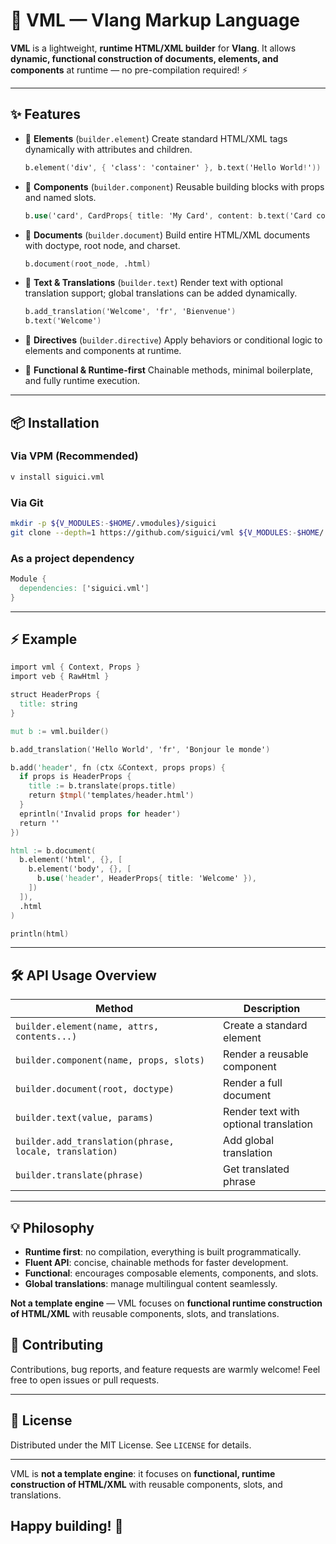 # 🚀 VML — Vlang Markup Language

**VML** is a lightweight, **runtime HTML/XML builder** for **Vlang**.
It allows **dynamic, functional construction of documents, elements,
and components** at runtime —
no pre-compilation required! ⚡️

---

## ✨ Features

* 🔹 **Elements** (`builder.element`)
  Create standard HTML/XML tags dynamically with attributes and children.

  ```v
  b.element('div', { 'class': 'container' }, b.text('Hello World!'))
  ```

* 🔹 **Components** (`builder.component`)
  Reusable building blocks with props and named slots.

  ```v
  b.use('card', CardProps{ title: 'My Card', content: b.text('Card content') })
  ```

* 🔹 **Documents** (`builder.document`)
  Build entire HTML/XML documents with doctype, root node, and charset.

  ```v
  b.document(root_node, .html)
  ```

* 🔹 **Text & Translations** (`builder.text`)
  Render text with optional translation support;
  global translations can be added dynamically.

  ```v
  b.add_translation('Welcome', 'fr', 'Bienvenue')
  b.text('Welcome')
  ```

* 🔹 **Directives** (`builder.directive`)
  Apply behaviors or conditional logic to elements and components at runtime.

* 🔹 **Functional & Runtime-first**
  Chainable methods, minimal boilerplate, and fully runtime execution.

---

## 📦 Installation

### Via VPM (Recommended)

```sh
v install siguici.vml
```

### Via Git

```sh
mkdir -p ${V_MODULES:-$HOME/.vmodules}/siguici
git clone --depth=1 https://github.com/siguici/vml ${V_MODULES:-$HOME/.vmodules}/siguici/vml
```

### As a project dependency

```v
Module {
  dependencies: ['siguici.vml']
}
```

---

## ⚡ Example

```v
import vml { Context, Props }
import veb { RawHtml }

struct HeaderProps {
  title: string
}

mut b := vml.builder()

b.add_translation('Hello World', 'fr', 'Bonjour le monde')

b.add('header', fn (ctx &Context, props props) {
  if props is HeaderProps {
    title := b.translate(props.title)
    return $tmpl('templates/header.html')
  }
  eprintln('Invalid props for header')
  return ''
})

html := b.document(
  b.element('html', {}, [
    b.element('body', {}, [
      b.use('header', HeaderProps{ title: 'Welcome' }),
    ])
  ]),
  .html
)

println(html)
```

---

## 🛠 API Usage Overview

| Method                                               | Description                           |
| -----------------------------------------------------| ------------------------------------- |
| `builder.element(name, attrs, contents...)`            | Create a standard element             |
| `builder.component(name, props, slots)`                | Render a reusable component           |
| `builder.document(root, doctype)`                      | Render a full document                |
| `builder.text(value, params)`                          | Render text with optional translation |
| `builder.add_translation(phrase, locale, translation)` | Add global translation                |
| `builder.translate(phrase)`                            | Get translated phrase                 |

---

## 💡 Philosophy

* **Runtime first**: no compilation, everything is built programmatically.
* **Fluent API**: concise, chainable methods for faster development.
* **Functional**: encourages composable elements, components, and slots.
* **Global translations**: manage multilingual content seamlessly.

**Not a template engine** — VML focuses on **functional runtime construction of HTML/XML**
with reusable components, slots, and translations.

## 🤝 Contributing

Contributions, bug reports, and feature requests are warmly welcome!
Feel free to open issues or pull requests.

---

## 📄 License

Distributed under the MIT License. See `LICENSE` for details.

---

VML is **not a template engine**: it focuses on **functional,
runtime construction of HTML/XML** with reusable components,
slots, and translations.

## Happy building! 🎉
